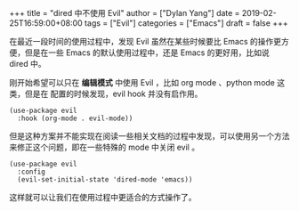 +++
title = "dired 中不使用 Evil"
author = ["Dylan Yang"]
date = 2019-02-25T16:59:00+08:00
tags = ["Evil"]
categories = ["Emacs"]
draft = false
+++

在最近一段时间的使用过程中，发现 Evil 虽然在某些时候要比 Emacs 的操作更方便，但是在一些 Emacs 的默认使用过程中，还是 Emacs 的更好用，比如说 dired 中。

刚开始希望可以只在 **编辑模式** 中使用 Evil ，比如 org mode 、python mode 这类，但是在 配置的时候发现，evil hook 并没有启作用。

```emacs-lisp
(use-package evil
  :hook (org-mode . evil-mode))
```

但是这种方案并不能实现在阅读一些相关文档的过程中发现，可以使用另一个方法来修正这个问题，即在一些特殊的 mode 中关闭 evil 。

```emacs-lisp
(use-package evil
  :config
  (evil-set-initial-state 'dired-mode 'emacs))
```

这样就可以让我们在使用过程中更适合的方式操作了。
